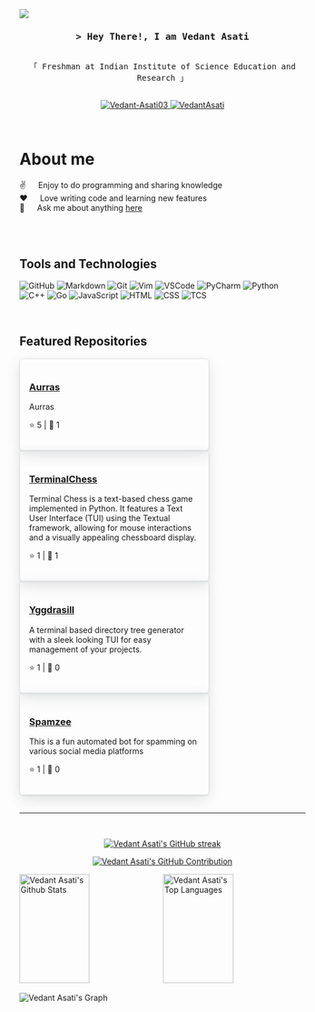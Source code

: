 ![](https://komarev.com/ghpvc/?username=Vedant-Asati03)

<!-- Intro  -->
<h3 align="center">
        <samp>&gt; Hey There!, I am
                <b>Vedant Asati</b>
        </samp>
</h3>


<p align="center"> 
  <samp>
    <br>
    「 Freshman at Indian Institute of Science Education and Research 」
    <br>
    <br>
  </samp>
</p>

<p align="center">
 <a href="https://dev.to/vedantasati03" target="_blank">
 <img src="https://img.shields.io/badge/dev.to-0A0A0A?style=for-the-badge&logo=dev.to&logoColor=white" alt="Vedant-Asati03" />
 </a> 
 <a href="www.linkedin.com/in/vedant-asati-063a56320" target="_blank">
 <img src="https://img.shields.io/badge/LinkedIn-0077B5?style=for-the-badge&logo=linkedin&logoColor=white" alt="VedantAsati" />
 </a>

</p>
<br />

<!-- About Section -->

# About me

✌️ &emsp; Enjoy to do programming and sharing knowledge
<br/>
❤️ &emsp; Love writing code and learning new features
<br/>
💬 &emsp; Ask me about anything [here](https://github.com/Vedant-Asati03/Vedant-Asati03/issues)


<br/>
<br/>

## Tools and Technologies

![GitHub](https://img.shields.io/badge/GitHub-181717?style=for-the-badge&logo=github&logoColor=white)
![Markdown](https://img.shields.io/badge/Markdown-000000?style=for-the-badge&logo=markdown&logoColor=white)
![Git](https://img.shields.io/badge/Git-F05032?style=for-the-badge&logo=git&logoColor=white)
![Vim](https://img.shields.io/badge/Vim-019733?style=for-the-badge&logo=vim&logoColor=white)
![VSCode](https://img.shields.io/badge/Visual_Studio_Code-0078d7?style=for-the-badge&logo=visual%20studio&logoColor=white)
![PyCharm](https://img.shields.io/badge/PyCharm-000000?style=for-the-badge&logo=pycharm&logoColor=white)
![Python](https://img.shields.io/badge/Python-3776AB?style=for-the-badge&logo=python&logoColor=white)
![C++](https://img.shields.io/badge/C++-00599C?style=for-the-badge&logo=c%2B%2B&logoColor=white)
![Go](https://img.shields.io/badge/Go-00ADD8?style=for-the-badge&logo=go&logoColor=white)
![JavaScript](https://img.shields.io/badge/JavaScript-F7DF1E?style=for-the-badge&logo=javascript&logoColor=black)
![HTML](https://img.shields.io/badge/HTML-E34F26?style=for-the-badge&logo=html5&logoColor=white)
![CSS](https://img.shields.io/badge/CSS-1572B6?style=for-the-badge&logo=css3&logoColor=white)
![TCS](https://img.shields.io/badge/Textual_CSS-38B2AC?style=for-the-badge&logo=Textual-css&logoColor=white)

<br/>

## Featured Repositories

<!-- REPO-LIST-START -->

  <div style="border: 1px solid #e1e4e8; border-radius: 6px; padding: 16px; width: 300px; box-shadow: 0 1px 3px rgba(27,31,35,0.12), 0 8px 24px rgba(27,31,35,0.12);">
    <h3><a href="https://github.com/Vedant-Asati03/Aurras" target="_blank">Aurras</a></h3>
    <p>Aurras</p>
    <p>⭐ 5 | 🍴 1</p>
  </div>
  

  <div style="border: 1px solid #e1e4e8; border-radius: 6px; padding: 16px; width: 300px; box-shadow: 0 1px 3px rgba(27,31,35,0.12), 0 8px 24px rgba(27,31,35,0.12);">
    <h3><a href="https://github.com/Vedant-Asati03/TerminalChess" target="_blank">TerminalChess</a></h3>
    <p>Terminal Chess is a text-based chess game implemented in Python. It features a Text User Interface (TUI) using the Textual framework, allowing for mouse interactions and a visually appealing chessboard display.</p>
    <p>⭐ 1 | 🍴 1</p>
  </div>
  

  <div style="border: 1px solid #e1e4e8; border-radius: 6px; padding: 16px; width: 300px; box-shadow: 0 1px 3px rgba(27,31,35,0.12), 0 8px 24px rgba(27,31,35,0.12);">
    <h3><a href="https://github.com/Vedant-Asati03/Yggdrasill" target="_blank">Yggdrasill</a></h3>
    <p>A terminal based directory tree generator with a sleek looking TUI for easy management of your projects.</p>
    <p>⭐ 1 | 🍴 0</p>
  </div>
  

  <div style="border: 1px solid #e1e4e8; border-radius: 6px; padding: 16px; width: 300px; box-shadow: 0 1px 3px rgba(27,31,35,0.12), 0 8px 24px rgba(27,31,35,0.12);">
    <h3><a href="https://github.com/Vedant-Asati03/Spamzee" target="_blank">Spamzee</a></h3>
    <p>This is a fun automated bot for spamming on various social media platforms</p>
    <p>⭐ 1 | 🍴 0</p>
  </div>
  
<!-- REPO-LIST-END -->

<br/>
<hr/>
<br/>

<p align="center">
  <a href="https://github.com/Vedant-Asati03">
    <img src="https://github-readme-streak-stats.herokuapp.com/?user=Vedant-Asati03&theme=radical&border=7F3FBF&background=0D1117" alt="Vedant Asati's GitHub streak"/>
  </a>
</p>

<p align="center">
  <a href="https://github.com/Vedant-Asati03">
    <img src="https://github-profile-summary-cards.vercel.app/api/cards/profile-details?username=Vedant-Asati03&theme=radical" alt="Vedant Asati's GitHub Contribution"/>
  </a>
</p>

<a> 
    <a href="https://github.com/Vedant-Asati03"><img alt="Vedant Asati's Github Stats" src="https://denvercoder1-github-readme-stats.vercel.app/api?username=Vedant-Asati03&show_icons=true&count_private=true&theme=react&border_color=7F3FBF&bg_color=0D1117&title_color=F85D7F&icon_color=F8D866" height="192px" width="49.5%"/></a>
  <a href="https://github.com/alsiam"><img alt="Vedant Asati's Top Languages" src="https://denvercoder1-github-readme-stats.vercel.app/api/top-langs/?username=Vedant-Asati03&langs_count=8&layout=compact&theme=react&border_color=7F3FBF&bg_color=0D1117&title_color=F85D7F&icon_color=F8D866" height="192px" width="49.5%"/></a>
  <br/>
</a>


![Vedant Asati's Graph](https://github-readme-activity-graph.vercel.app/graph?username=Vedant-Asati03&custom_title=Vedant%20Asati's%20GitHub%20Activity%20Graph&bg_color=0D1117&color=7F3FBF&line=7F3FBF&point=7F3FBF&area_color=FFFFFF&title_color=FFFFFF&area=true)
